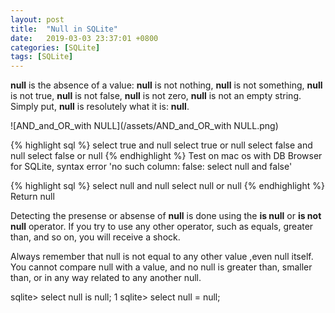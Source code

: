 ```yaml
---
layout: post
title:  "Null in SQLite"
date:   2019-03-03 23:37:01 +0800
categories: [SQLite]
tags: [SQLite]
---
```

**null** is the absence of a value: **null** is not nothing, **null** is not something, **null** is not true, **null** is not false, **null** is not zero, **null** is not an empty string. Simply put, **null** is resolutely what it is: **null**.  

![AND_and_OR_with NULL](/assets/AND_and_OR_with NULL.png)

{% highlight sql %}
select true and null
select true or null
select false and null
select false or null
{% endhighlight %}
Test on mac os with DB Browser for SQLite, syntax error 'no such column: false: select null and false'  

{% highlight sql %}
select null and null
select null or null
{% endhighlight %}
Return null


Detecting the presense or absense of **null** is done using the **is null** or **is not null** operator. If you try to use any other operator, such as equals, greater than, and so on, you will receive a shock.  

Always remember that null is not equal to any other value ,even null itself. You cannot compare null with a value, and no null is greater than, smaller than, or in any way related to any another null.

sqlite> select null is null;
1
sqlite> select null = null;





[jekyll-docs]: https://jekyllrb.com/docs/home
[jekyll-gh]:   https://github.com/jekyll/jekyll
[jekyll-talk]: https://talk.jekyllrb.com/
